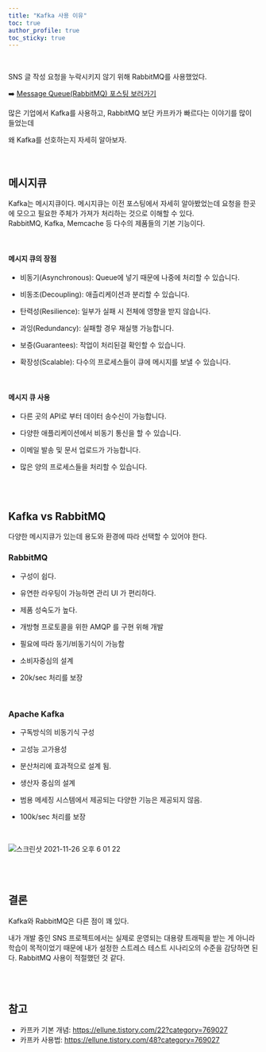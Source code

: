 ```yaml
---   
title: "Kafka 사용 이유"    
toc: true
author_profile: true
toc_sticky: true
---   
```


<br />

SNS 글 작성 요청을 누락시키지 않기 위해 RabbitMQ를 사용했었다.   

➡️ [Message Queue(RabbitMQ) 포스팅 보러가기](https://hyerin6.github.io/2021-11-08/rabbitmq/)  


많은 기업에서 Kafka를 사용하고, RabbitMQ 보단 카프카가 빠르다는 이야기를 많이 들었는데   

왜 Kafka를 선호하는지 자세히 알아보자.   

<br />   

## 메시지큐   
Kafka는 메시지큐이다. 메시지큐는 이전 포스팅에서 자세히 알아봤었는데 요청을 한곳에 모으고 필요한 주체가 가져가 처리하는 것으로 이해할 수 있다.   
RabbitMQ, Kafka, Memcache 등 다수의 제품들의 기본 기능이다.   

<br />       

#### 메시지 큐의 장점 
- 비동기(Asynchronous): Queue에 넣기 때문에 나중에 처리할 수 있습니다.

- 비동조(Decoupling): 애츨리케이션과 분리할 수 있습니다.

- 탄력성(Resilience): 일부가 실패 시 전체에 영향을 받지 않습니다.

- 과잉(Redundancy): 실패할 경우 재실행 가능합니다.

- 보증(Guarantees): 작업이 처리된걸 확인할 수 있습니다.

- 확장성(Scalable): 다수의 프로세스들이 큐에 메시지를 보낼 수 있습니다.  

<br />

#### 메시지 큐 사용   
- 다른 곳의 API로 부터 데이터 송수신이 가능합니다.

- 다양한 애플리케이션에서 비동기 통신을 할 수 있습니다.

- 이메일 발송 및 문서 업로드가 가능합니다.

- 많은 양의 프로세스들을 처리할 수 있습니다.

<br />
<br />


## Kafka vs RabbitMQ
다양한 메시지큐가 있는데 용도와 환경에 따라 선택할 수 있어야 한다.  

### RabbitMQ

- 구성이 쉽다.

- 유연한 라우팅이 가능하면 관리 UI 가 편리하다.

- 제품 성숙도가 높다.

- 개방형 프로토콜을 위한 AMQP 를 구현 위해 개발

- 필요에 따라 동기/비동기식이 가능함

- 소비자중심의 설계

- 20k/sec 처리를 보장


<br />

### Apache Kafka  


- 구독방식의 비동기식 구성

- 고성능 고가용성

- 분산처리에 효과적으로 설계 됨.

- 생산자 중심의 설계

- 범용 메세징 시스템에서 제공되는 다양한 기능은 제공되지 않음.

- 100k/sec 처리를 보장


<br />

![스크린샷 2021-11-26 오후 6 01 22](https://user-images.githubusercontent.com/33855307/143554810-dc1f74fe-9066-496b-9f90-0d6a2b721e93.png)  


<br />
<br />

## 결론   

Kafka와 RabbitMQ은 다른 점이 꽤 있다.

내가 개발 중인 SNS 프로젝트에서는 실제로 운영되는 대용량 트래픽을 받는 게 아니라 학습이 목적이었기 때문에
내가 설정한 스트레스 테스트 시나리오의 수준을 감당하면 된다.
RabbitMQ 사용이 적절했던 것 같다.

<br />
<br />

## 참고 
* 카프카 기본 개념: <https://ellune.tistory.com/22?category=769027>
* 카프카 사용법: <https://ellune.tistory.com/48?category=769027>


<br />

